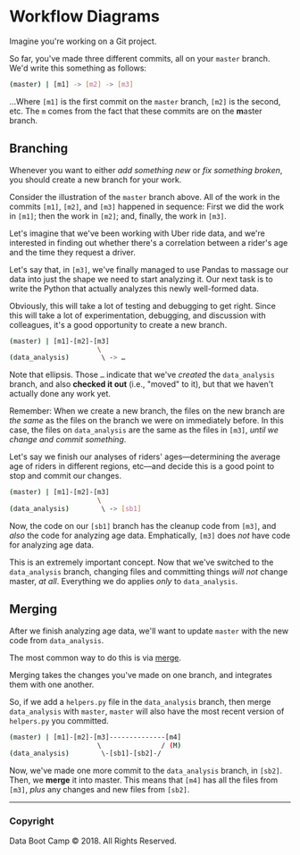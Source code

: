 # Workflow Diagrams

Imagine you're working on a Git project.

So far, you've made three different commits, all on your `master` branch. We'd write this something as follows:

```bash
(master) | [m1] -> [m2] -> [m3]
```

…Where `[m1]` is the first commit on the `master` branch, `[m2]` is the second, etc. The `m` comes from the fact that these commits are on the **m**aster branch.

## Branching

Whenever you want to either _add something new_ or _fix something broken_, you should create a new branch for your work.

Consider the illustration of the `master` branch above. All of the work in the commits `[m1]`, `[m2]`, and `[m3]` happened in sequence: First we did the work in `[m1]`; then the work in `[m2]`; and, finally, the work in `[m3]`.

Let's imagine that we've been working with Uber ride data, and we're interested in finding out whether there's a correlation between a rider's age and the time they request a driver.

Let's say that, in `[m3]`, we've finally managed to use Pandas to massage our data into just the shape we need to start analyzing it. Our next task is to write the Python that actually analyzes this newly well-formed data.

Obviously, this will take a lot of testing and debugging to get right. Since this will take a lot of experimentation, debugging, and discussion with colleagues, it's a good opportunity to create a new branch.

```bash
(master) | [m1]-[m2]-[m3]
                      \
(data_analysis)        \ -> …
```

Note that ellipsis. Those `…` indicate that we've _created_ the `data_analysis` branch, and also **checked it out** (i.e., "moved" to it), but that we haven't actually done any work yet.

Remember: When we create a new branch, the files on the new branch are _the same_ as the files on the branch we were on immediately before. In this case, the files on `data_analysis` are the same as the files in `[m3]`, _until we change and commit something_.

Let's say we finish our analyses of riders' ages—determining the average age of riders in different regions, etc—and decide this is a good point to stop and commit our changes.

```bash
(master) | [m1]-[m2]-[m3]
                      \
(data_analysis)        \ -> [sb1]
```

Now, the code on our `[sb1]` branch has the cleanup code from `[m3]`, and _also_ the code for analyzing age data. Emphatically, `[m3]` does _not_ have code for analyzing age data.

This is an extremely important concept. Now that we've switched to the `data_analysis` branch, changing files and committing things _will not_ change master, _at all_. Everything we do applies _only_ to `data_analysis`.

## Merging

After we finish analyzing age data, we'll want to update `master` with the new code from `data_analysis`.

The most common way to do this is via [merge](https://git-scm.com/docs/git-merge).

Merging takes the changes you've made on one branch, and integrates them with one another.

So, if we add a `helpers.py` file in the `data_analysis` branch, then merge `data_analysis` with `master`, `master` will also have the most recent version of `helpers.py` you committed.

```bash
(master) | [m1]-[m2]-[m3]--------------[m4]
                      \               / (M)
(data_analysis)        \-[sb1]-[sb2]-/
```

Now, we've made one more commit to the `data_analysis` branch, in `[sb2]`. Then, we **merge** it into master. This means that `[m4]` has all the files from `[m3]`, _plus_ any changes and new files from `[sb2]`.

- - -

### Copyright

Data Boot Camp © 2018. All Rights Reserved.
